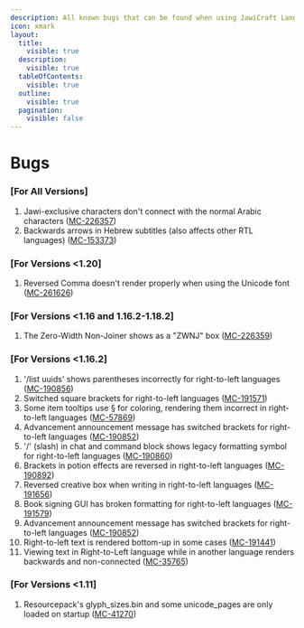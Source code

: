 ```yaml
---
description: All known bugs that can be found when using JawiCraft Language Pack
icon: xmark
layout:
  title:
    visible: true
  description:
    visible: true
  tableOfContents:
    visible: true
  outline:
    visible: true
  pagination:
    visible: false
---
```


# Bugs

### \[For All Versions]

1. Jawi-exclusive characters don't connect with the normal Arabic characters ([MC-226357](https://bugs.mojang.com/browse/MC-226357))
2. Backwards arrows in Hebrew subtitles (also affects other RTL languages) ([MC-153373](https://bugs.mojang.com/browse/MC-153373))

### \[For Versions <1.20]

1. Reversed Comma doesn't render properly when using the Unicode font ([MC-261626](https://bugs.mojang.com/browse/MC-261626))

### \[For Versions <1.16 and 1.16.2-1.18.2]

1. The Zero-Width Non-Joiner shows as a "ZWNJ" box ([MC-226359](https://bugs.mojang.com/browse/MC-226359))

### \[For Versions <1.16.2]

1. '/list uuids' shows parentheses incorrectly for right-to-left languages ([MC-190856](https://bugs.mojang.com/browse/MC-190856))
2. Switched square brackets for right-to-left languages ([MC-191571](https://bugs.mojang.com/browse/MC-191571))
3. Some item tooltips use § for coloring, rendering them incorrect in right-to-left languages ([MC-57869](https://bugs.mojang.com/browse/MC-57869))
4. Advancement announcement message has switched brackets for right-to-left languages ([MC-190852](https://bugs.mojang.com/browse/MC-190852))
5. '/' (slash) in chat and command block shows legacy formatting symbol for right-to-left languages ([MC-190860](https://bugs.mojang.com/browse/MC-190860))
6. Brackets in potion effects are reversed in right-to-left languages ([MC-190892](https://bugs.mojang.com/browse/MC-190892))
7. Reversed creative box when writing in right-to-left languages ([MC-191656](https://bugs.mojang.com/browse/MC-191656))
8. Book signing GUI has broken formatting for right-to-left languages ([MC-191579](https://bugs.mojang.com/browse/MC-191579))
9. Advancement announcement message has switched brackets for right-to-left languages ([MC-190852](https://bugs.mojang.com/browse/MC-190852))
10. Right-to-left text is rendered bottom-up in some cases ([MC-191441](https://bugs.mojang.com/browse/MC-191441))
11. Viewing text in Right-to-Left language while in another language renders backwards and non-connected ([MC-35765](https://bugs.mojang.com/browse/MC-35765))

### \[For Versions <1.11]

1. Resourcepack's glyph\_sizes.bin and some unicode\_pages are only loaded on startup ([MC-41270](https://bugs.mojang.com/browse/MC-41270))
